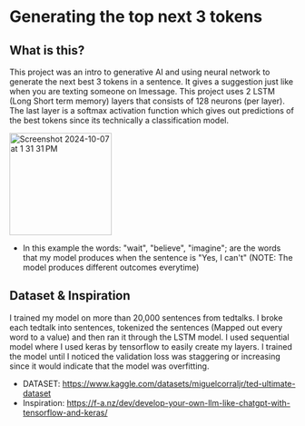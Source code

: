 # Generating the top next 3 tokens

## What is this?

This project was an intro to generative AI and using neural network to generate the next best 3 tokens in a sentence. It gives a suggestion just like when you are texting someone on Imessage. This project uses 2 LSTM (Long Short term memory) layers that consists of 128 neurons (per layer). The last layer is a softmax activation function which gives out predictions of the best tokens since its technically a classification model. 

<img width="180" alt="Screenshot 2024-10-07 at 1 31 31 PM" src="https://github.com/user-attachments/assets/c117e1fd-2917-407b-9356-052085136c30">

* In this example the words: "wait", "believe", "imagine"; are the words that my model produces when the sentence is "Yes, I can't" (NOTE: The model produces different outcomes everytime)


## Dataset & Inspiration

I trained my model on more than 20,000 sentences from tedtalks. I broke each tedtalk into sentences, tokenized the sentences (Mapped out every word to a value) and then ran it through the LSTM model. I used sequential model where I used keras by tensorflow to easily create my layers. I trained the model until I noticed the validation loss was staggering or increasing since it would indicate that the model was overfitting.

* DATASET: https://www.kaggle.com/datasets/miguelcorraljr/ted-ultimate-dataset
* Inspiration: https://f-a.nz/dev/develop-your-own-llm-like-chatgpt-with-tensorflow-and-keras/
